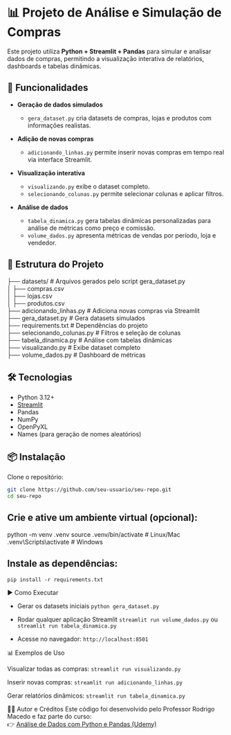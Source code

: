 # 📊 Projeto de Análise e Simulação de Compras  

Este projeto utiliza **Python + Streamlit + Pandas** para simular e analisar dados de compras, permitindo a visualização interativa de relatórios, dashboards e tabelas dinâmicas.  

## 🚀 Funcionalidades  

- **Geração de dados simulados**  
  - `gera_dataset.py` cria datasets de compras, lojas e produtos com informações realistas.  

- **Adição de novas compras**  
  - `adicionando_linhas.py` permite inserir novas compras em tempo real via interface Streamlit.  

- **Visualização interativa**  
  - `visualizando.py` exibe o dataset completo.  
  - `selecionando_colunas.py` permite selecionar colunas e aplicar filtros.  

- **Análise de dados**  
  - `tabela_dinamica.py` gera tabelas dinâmicas personalizadas para análise de métricas como preço e comissão.  
  - `volume_dados.py` apresenta métricas de vendas por período, loja e vendedor.  

## 📂 Estrutura do Projeto  

├── datasets/ # Arquivos gerados pelo script gera_dataset.py  
│ ├── compras.csv  
│ ├── lojas.csv  
│ ├── produtos.csv  
├── adicionando_linhas.py # Adiciona novas compras via Streamlit  
├── gera_dataset.py # Gera datasets simulados  
├── requirements.txt # Dependências do projeto  
├── selecionando_colunas.py # Filtros e seleção de colunas  
├── tabela_dinamica.py # Análise com tabelas dinâmicas  
├── visualizando.py # Exibe dataset completo  
├── volume_dados.py # Dashboard de métricas  


## 🛠️ Tecnologias  

- Python 3.12+  
- [Streamlit](https://streamlit.io/)  
- Pandas  
- NumPy  
- OpenPyXL  
- Names (para geração de nomes aleatórios)  

## 📦 Instalação  

Clone o repositório:  
```bash
git clone https://github.com/seu-usuario/seu-repo.git
cd seu-repo
````

## Crie e ative um ambiente virtual (opcional):
python -m venv .venv
source .venv/bin/activate   # Linux/Mac
.venv\Scripts\activate      # Windows


## Instale as dependências:
````pip install -r requirements.txt````


▶️ Como Executar

- Gerar os datasets iniciais
````python gera_dataset.py````

- Rodar qualquer aplicação Streamlit
````streamlit run volume_dados.py````
ou
````streamlit run tabela_dinamica.py````

- Acesse no navegador:
````http://localhost:8501````


📊 Exemplos de Uso

Visualizar todas as compras:
````streamlit run visualizando.py````


Inserir novas compras:
````streamlit run adicionando_linhas.py````


Gerar relatórios dinâmicos:
````streamlit run tabela_dinamica.py````



👨‍🏫 Autor e Créditos
Este código foi desenvolvido pelo Professor Rodrigo Macedo e faz parte do curso:  
👉 [Análise de Dados com Python e Pandas (Udemy)](https://www.udemy.com/course/analise-de-dados-com-python-e-pandas/learn/lecture/47766333#overview)
